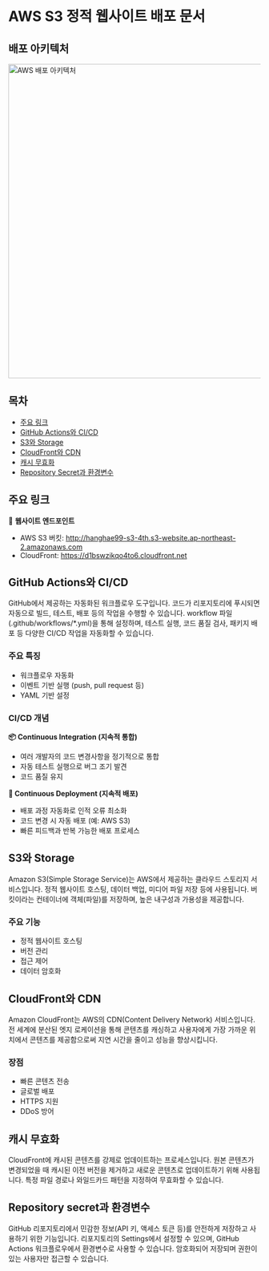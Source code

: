 # AWS S3 정적 웹사이트 배포 문서

## 배포 아키텍처
<img width="627" alt="AWS 배포 아키텍처" src="https://github.com/user-attachments/assets/d4ccc3ae-d31a-4140-b9c4-b12fb49b0284" />

## 목차
* [주요 링크](#주요-링크)
* [GitHub Actions와 CI/CD](#github-actions와-cicd)
* [S3와 Storage](#s3와-storage) 
* [CloudFront와 CDN](#cloudfront와-cdn)
* [캐시 무효화](#캐시-무효화)
* [Repository Secret과 환경변수](#repository-secret과-환경변수)

## 주요 링크

🔗 **웹사이트 엔드포인트**
- AWS S3 버킷: http://hanghae99-s3-4th.s3-website.ap-northeast-2.amazonaws.com
- CloudFront: https://d1bswzikqo4to6.cloudfront.net

## GitHub Actions와 CI/CD

GitHub에서 제공하는 자동화된 워크플로우 도구입니다. 코드가 리포지토리에 푸시되면 자동으로 빌드, 테스트, 배포 등의 작업을 수행할 수 있습니다. workflow 파일(.github/workflows/*.yml)을 통해 설정하며, 테스트 실행, 코드 품질 검사, 패키지 배포 등 다양한 CI/CD 작업을 자동화할 수 있습니다.

### 주요 특징
* 워크플로우 자동화
* 이벤트 기반 실행 (push, pull request 등)
* YAML 기반 설정

### CI/CD 개념

**📦 Continuous Integration (지속적 통합)**
* 여러 개발자의 코드 변경사항을 정기적으로 통합
* 자동 테스트 실행으로 버그 조기 발견
* 코드 품질 유지

**🚀 Continuous Deployment (지속적 배포)**
* 배포 과정 자동화로 인적 오류 최소화
* 코드 변경 시 자동 배포 (예: AWS S3)
* 빠른 피드백과 반복 가능한 배포 프로세스

## S3와 Storage

Amazon S3(Simple Storage Service)는 AWS에서 제공하는 클라우드 스토리지 서비스입니다. 정적 웹사이트 호스팅, 데이터 백업, 미디어 파일 저장 등에 사용됩니다. 버킷이라는 컨테이너에 객체(파일)를 저장하며, 높은 내구성과 가용성을 제공합니다.

### 주요 기능
* 정적 웹사이트 호스팅
* 버전 관리
* 접근 제어
* 데이터 암호화

## CloudFront와 CDN

Amazon CloudFront는 AWS의 CDN(Content Delivery Network) 서비스입니다. 전 세계에 분산된 엣지 로케이션을 통해 콘텐츠를 캐싱하고 사용자에게 가장 가까운 위치에서 콘텐츠를 제공함으로써 지연 시간을 줄이고 성능을 향상시킵니다.

### 장점
* 빠른 콘텐츠 전송
* 글로벌 배포
* HTTPS 지원
* DDoS 방어

## 캐시 무효화

CloudFront에 캐시된 콘텐츠를 강제로 업데이트하는 프로세스입니다. 원본 콘텐츠가 변경되었을 때 캐시된 이전 버전을 제거하고 새로운 콘텐츠로 업데이트하기 위해 사용됩니다. 특정 파일 경로나 와일드카드 패턴을 지정하여 무효화할 수 있습니다.

## Repository secret과 환경변수

GitHub 리포지토리에서 민감한 정보(API 키, 액세스 토큰 등)를 안전하게 저장하고 사용하기 위한 기능입니다. 리포지토리의 Settings에서 설정할 수 있으며, GitHub Actions 워크플로우에서 환경변수로 사용할 수 있습니다. 암호화되어 저장되며 권한이 있는 사용자만 접근할 수 있습니다.
